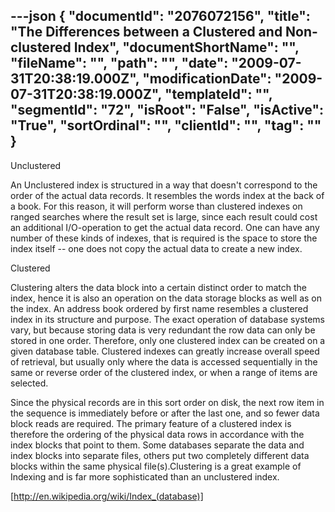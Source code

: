 ---json
{
  "documentId": "2076072156",
  "title": "The Differences between a Clustered and Non-clustered Index",
  "documentShortName": "",
  "fileName": "",
  "path": "",
  "date": "2009-07-31T20:38:19.000Z",
  "modificationDate": "2009-07-31T20:38:19.000Z",
  "templateId": "",
  "segmentId": "72",
  "isRoot": "False",
  "isActive": "True",
  "sortOrdinal": "",
  "clientId": "",
  "tag": ""
}
---

Unclustered

An Unclustered index is structured in a way that doesn't correspond to the order of the actual data records. It resembles the words index at the back of a book. For this reason, it will perform worse than clustered indexes on ranged searches where the result set is large, since each result could cost an additional I/O-operation to get the actual data record. One can have any number of these kinds of indexes, that is required is the space to store the index itself -- one does not copy the actual data to create a new index.

Clustered

Clustering alters the data block into a certain distinct order to match the index, hence it is also an operation on the data storage blocks as well as on the index. An address book ordered by first name resembles a clustered index in its structure and purpose. The exact operation of database systems vary, but because storing data is very redundant the row data can only be stored in one order. Therefore, only one clustered index can be created on a given database table. Clustered indexes can greatly increase overall speed of retrieval, but usually only where the data is accessed sequentially in the same or reverse order of the clustered index, or when a range of items are selected.

Since the physical records are in this sort order on disk, the next row item in the sequence is immediately before or after the last one, and so fewer data block reads are required. The primary feature of a clustered index is therefore the ordering of the physical data rows in accordance with the index blocks that point to them. Some databases separate the data and index blocks into separate files, others put two completely different data blocks within the same physical file(s).Clustering is a great example of Indexing and is far more sophisticated than an unclustered index.

[http://en.wikipedia.org/wiki/Index_(database)]
